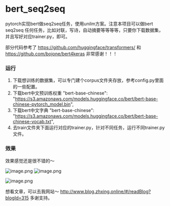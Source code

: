 # bert_seq2seq
pytorch实现bert做seq2seq任务，使用unilm方案。注意本项目可以做bert seq2seq 任何任务，比如对联，写诗，自动摘要等等等等，只要你下载数据集，并且写好对应trainer.py，即可。

部分代码参考了 https://github.com/huggingface/transformers/ 和 https://github.com/bojone/bert4keras 
非常感谢！！！


### 运行
1. 下载想训练的数据集，可以专门建个corpus文件夹存放，参考config.py里面的一些配置。
2. 下载bert中文预训练权重 "bert-base-chinese": "https://s3.amazonaws.com/models.huggingface.co/bert/bert-base-chinese-pytorch_model.bin",
3. 下载bert中文字典 "bert-base-chinese": "https://s3.amazonaws.com/models.huggingface.co/bert/bert-base-chinese-vocab.txt",
4. 去train文件夹下面运行对应的trainer.py，针对不同任务，运行不同trainer.py文件。

### 效果
效果感觉还是很不错的～ 

![image.png](http://www.zhxing.online/image/42eec322d6cc419da0efdc45c02d9f25.png)
![image.png](http://www.zhxing.online/image/25c1967ecfb14c5c9e68da7e3615ccf5.png)

![image.png](http://www.zhxing.online/image/540a4f1be41d4a3cbd2ccf1b26895868.png)


想看文章，可以去我网站～ http://www.blog.zhxing.online/#/readBlog?blogId=315 
多谢支持。
